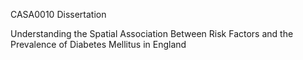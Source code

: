CASA0010 Dissertation

Understanding the Spatial Association Between Risk Factors and the Prevalence of Diabetes Mellitus in England
